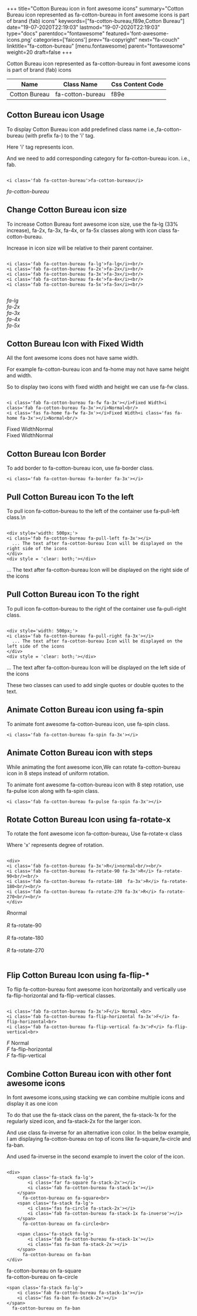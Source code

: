 +++
title="Cotton Bureau icon in font awesome icons"
summary="Cotton Bureau icon represented as fa-cotton-bureau in font awesome icons is part of brand (fab) icons"
keywords=["fa-cotton-bureau,f89e,Cotton Bureau"]
date="19-07-2020T22:19:03"
lastmod="19-07-2020T22:19:03"
type="docs"
parentdoc="fontawesome"
featured='font-awesome-icons.png'
categories=['faicons']
prev="fa-copyright"
next="fa-couch"
linktitle="fa-cotton-bureau"
[menu.fontawesome]
parent="fontawesome"
weight=20
draft=false
+++


Cotton Bureau icon represented as fa-cotton-bureau in font awesome icons is part of brand (fab) icons

<div class='table-responsive'><table class='table'><thead><tr><th>Name</th><th>Class Name</th><th>Css Content Code</th></tr></thead><tbody><tr><td>Cotton Bureau</td><td>fa-cotton-bureau</td><td>f89e</td></tr></tbody></table></div>



## Cotton Bureau icon Usage

To display Cotton Bureau icon add predefined class name i.e.,fa-cotton-bureau (with prefix fa-) to the 'i' tag.

Here 'i' tag represents icon.

And we need to add corresponding category for fa-cotton-bureau icon. i.e., fab.


```

<i class='fab fa-cotton-bureau'>fa-cotton-bureau</i>
```

<i class='fab fa-cotton-bureau'>fa-cotton-bureau</i>




## Change Cotton Bureau icon size
To increase Cotton Bureau font awesome icon size, use the fa-lg (33% increase), fa-2x, fa-3x, fa-4x, or fa-5x classes along with icon class fa-cotton-bureau.

Increase in icon size will be relative to their parent container. 

```

<i class='fab fa-cotton-bureau fa-lg'>fa-lg</i><br/>
<i class='fab fa-cotton-bureau fa-2x'>fa-2x</i><br/>
<i class='fab fa-cotton-bureau fa-3x'>fa-3x</i><br/>
<i class='fab fa-cotton-bureau fa-4x'>fa-4x</i><br/>
<i class='fab fa-cotton-bureau fa-5x'>fa-5x</i><br/>
            
```

<i class='fab fa-cotton-bureau fa-lg'>fa-lg</i><br/>
<i class='fab fa-cotton-bureau fa-2x'>fa-2x</i><br/>
<i class='fab fa-cotton-bureau fa-3x'>fa-3x</i><br/>
<i class='fab fa-cotton-bureau fa-4x'>fa-4x</i><br/>
<i class='fab fa-cotton-bureau fa-5x'>fa-5x</i><br/>
            



## Cotton Bureau Icon with Fixed Width 

All the font awesome icons does not have same width.

For example fa-cotton-bureau icon and fa-home may not have same height and width.

So to display two icons with fixed width and height we can use fa-fw class.


```

<i class='fab fa-cotton-bureau fa-fw fa-3x'></i>Fixed Width<i class='fab fa-cotton-bureau fa-3x'></i>Normal<br/>
<i class='fas fa-home fa-fw fa-3x'></i>Fixed Width<i class='fas fa-home fa-3x'></i>Normal<br/>
```

<i class='fab fa-cotton-bureau fa-fw fa-3x'></i>Fixed Width<i class='fab fa-cotton-bureau fa-3x'></i>Normal<br/>
<i class='fas fa-home fa-fw fa-3x'></i>Fixed Width<i class='fas fa-home fa-3x'></i>Normal<br/>



## Cotton Bureau Icon Border 

To add border to fa-cotton-bureau icon, use fa-border class.


```
<i class='fab fa-cotton-bureau fa-border fa-3x'></i>

```
<i class='fab fa-cotton-bureau fa-border fa-3x'></i>





## Pull Cotton Bureau icon To the left

To pull icon fa-cotton-bureau to the left of the container use fa-pull-left class.\n

```

<div style='width: 500px;'>
<i class='fab fa-cotton-bureau fa-pull-left fa-3x'></i>
  ... The text after fa-cotton-bureau Icon will be displayed on the right side of the icons
</div>
<div style = 'clear: both;'></div>
```

<div style='width: 500px;'>
<i class='fab fa-cotton-bureau fa-pull-left fa-3x'></i>
  ... The text after fa-cotton-bureau Icon will be displayed on the right side of the icons
</div>
<div style = 'clear: both;'></div>




## Pull Cotton Bureau icon To the right
To pull icon fa-cotton-bureau to the right of the container use fa-pull-right class.

```

<div style='width: 500px;'>
<i class='fab fa-cotton-bureau fa-pull-right fa-3x'></i>
  ... The text after fa-cotton-bureau Icon will be displayed on the left side of the icons
</div>
<div style = 'clear: both;'></div>
```

<div style='width: 500px;'>
<i class='fab fa-cotton-bureau fa-pull-right fa-3x'></i>
  ... The text after fa-cotton-bureau Icon will be displayed on the left side of the icons
</div>
<div style = 'clear: both;'></div>

These two classes can used to add single quotes or double quotes to the text.


## Animate Cotton Bureau icon using fa-spin
To animate font awesome fa-cotton-bureau icon, use fa-spin class.

```
<i class='fab fa-cotton-bureau fa-spin fa-3x'></i>
```
<i class='fab fa-cotton-bureau fa-spin fa-3x'></i>




## Animate Cotton Bureau icon with steps
While animating the font awesome icon,We can rotate fa-cotton-bureau icon in 8 steps instead of uniform rotation.

To animate font awesome fa-cotton-bureau icon with 8 step rotation, use fa-pulse icon along with fa-spin class.


```
<i class='fab fa-cotton-bureau fa-pulse fa-spin fa-3x'></i>

```
<i class='fab fa-cotton-bureau fa-pulse fa-spin fa-3x'></i>





## Rotate Cotton Bureau Icon using fa-rotate-x
To rotate the font awesome icon fa-cotton-bureau, Use fa-rotate-x class

Where 'x' represents degree of rotation.


```

<div>
<i class='fab fa-cotton-bureau fa-3x'>R</i>normal<br/><br/>
<i class='fab fa-cotton-bureau fa-rotate-90 fa-3x'>R</i> fa-rotate-90<br/><br/> 
<i class='fab fa-cotton-bureau fa-rotate-180  fa-3x'>R</i> fa-rotate-180<br/><br/> 
<i class='fab fa-cotton-bureau fa-rotate-270 fa-3x'>R</i> fa-rotate-270<br/><br/>
</div>
```

<div>
<i class='fab fa-cotton-bureau fa-3x'>R</i>normal<br/><br/>
<i class='fab fa-cotton-bureau fa-rotate-90 fa-3x'>R</i> fa-rotate-90<br/><br/> 
<i class='fab fa-cotton-bureau fa-rotate-180  fa-3x'>R</i> fa-rotate-180<br/><br/> 
<i class='fab fa-cotton-bureau fa-rotate-270 fa-3x'>R</i> fa-rotate-270<br/><br/>
</div>




## Flip Cotton Bureau Icon using fa-flip-*
To flip fa-cotton-bureau font awesome icon horizontally and vertically use fa-flip-horizontal and fa-flip-vertical classes. 

```

<i class='fab fa-cotton-bureau fa-3x'>F</i> Normal <br>
<i class='fab fa-cotton-bureau fa-flip-horizontal fa-3x'>F</i> fa-flip-horizontal<br>
<i class='fab fa-cotton-bureau fa-flip-vertical fa-3x'>F</i> fa-flip-vertical<br>
```

<i class='fab fa-cotton-bureau fa-3x'>F</i> Normal <br>
<i class='fab fa-cotton-bureau fa-flip-horizontal fa-3x'>F</i> fa-flip-horizontal<br>
<i class='fab fa-cotton-bureau fa-flip-vertical fa-3x'>F</i> fa-flip-vertical<br>




## Combine Cotton Bureau icon with other font awesome icons
In font awesome icons,using stacking we can combine multiple icons and display it as one icon 

To do that use the fa-stack class on the parent, the fa-stack-1x for the regularly sized icon, and fa-stack-2x for the larger icon.

And use class fa-inverse for an alternative icon color. 
In the below example, I am displaying fa-cotton-bureau on top of icons like fa-square,fa-circle and fa-ban.

And used fa-inverse in the second example to invert the color of the icon.

```

<div>
    <span class='fa-stack fa-lg'>
        <i class='far fa-square fa-stack-2x'></i>
        <i class='fab fa-cotton-bureau fa-stack-1x'></i>
    </span>
      fa-cotton-bureau on fa-square<br>
    <span class='fa-stack fa-lg'>
        <i class='fas fa-circle fa-stack-2x'></i>
        <i class='fab fa-cotton-bureau fa-stack-1x fa-inverse'></i>
    </span>
      fa-cotton-bureau on fa-circle<br>

    <span class='fa-stack fa-lg'>
        <i class='fab fa-cotton-bureau fa-stack-1x'></i>
        <i class='fas fa-ban fa-stack-2x'></i>
    </span>
      fa-cotton-bureau on fa-ban
</div>
```

<div>
    <span class='fa-stack fa-lg'>
        <i class='far fa-square fa-stack-2x'></i>
        <i class='fab fa-cotton-bureau fa-stack-1x'></i>
    </span>
      fa-cotton-bureau on fa-square<br>
    <span class='fa-stack fa-lg'>
        <i class='fas fa-circle fa-stack-2x'></i>
        <i class='fab fa-cotton-bureau fa-stack-1x fa-inverse'></i>
    </span>
      fa-cotton-bureau on fa-circle<br>

    <span class='fa-stack fa-lg'>
        <i class='fab fa-cotton-bureau fa-stack-1x'></i>
        <i class='fas fa-ban fa-stack-2x'></i>
    </span>
      fa-cotton-bureau on fa-ban
</div>






